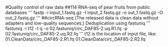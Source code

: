 #Quality control of raw data
##114 RNA-seq of pear fruits from public databases
'''
fastp -i input_1.fastq.gz -I input_2.fastq.gz -o out_1.fastq.gz -O out_2.fastq.gz
'''
##circRNA-seq (The released data is clean data without adapters and low-quality sequences.)
Deduplication using fastuniq
'''
fastuniq -i t12 -t q -o 02.fastuniq/circ_DAF85-2.uq.R1.fq -p 02.fastuniq/circ_DAF85-2.uq.R2.fq
'''
t12 is the location of input file, like:
01.CleanData/circ_DAF85-2.R1.fq
01.CleanData/circ_DAF85-2.R2.fq